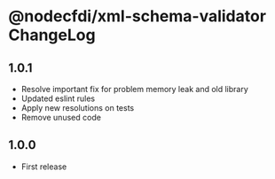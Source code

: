 # @nodecfdi/xml-schema-validator ChangeLog

## 1.0.1

- Resolve important fix for problem memory leak and old library
- Updated eslint rules
- Apply new resolutions on tests
- Remove unused code

## 1.0.0

- First release
